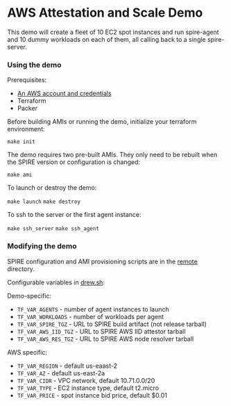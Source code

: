 # AWS Attestation and Scale Demo

This demo will create a fleet of 10 EC2 spot instances and run
spire-agent and 10 dummy workloads on each of them, all calling
back to a single spire-server.

### Using the demo

Prerequisites:

* [An AWS account and credentials](https://docs.aws.amazon.com/cli/latest/userguide/cli-chap-getting-started.html)
* Terraform
* Packer

Before building AMIs or running the demo, initialize your terraform
environment:

`make init`

The demo requires two pre-built AMIs. They only need to be rebuilt
when the SPIRE version or configuration is changed:

`make ami`

To launch or destroy the demo:

`make launch`
`make destroy`

To ssh to the server or the first agent instance:

`make ssh_server`
`make ssh_agent`

### Modifying the demo

SPIRE configuration and AMI provisioning scripts are in the [remote](/drew/remote)
directory.

Configurable variables in [drew.sh](/drew/drew.sh):

Demo-specific:
* `TF_VAR_AGENTS` - number of agent instances to launch
* `TF_VAR_WORKLOADS` - number of workloads per agent
* `TF_VAR_SPIRE_TGZ` - URL to SPIRE build artifact (not release tarball)
* `TF_VAR_AWS_IID_TGZ` - URL to SPIRE AWS IID attestor tarball
* `TF_VAR_AWS_RES_TGZ` - URL to SPIRE AWS node resolver tarball

AWS specific:
* `TF_VAR_REGION` - default us-eaast-2
* `TF_VAR_AZ` - default us-east-2a
* `TF_VAR_CIDR` - VPC network, default 10.71.0.0/20
* `TF_VAR_TYPE` - EC2 instance type, default t2.micro
* `TF_VAR_PRICE` - spot instance bid price, default $0.01
